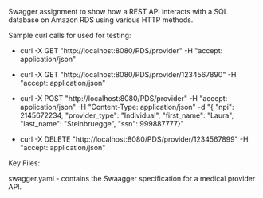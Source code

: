 Swagger assignment to show how a REST API interacts with a SQL database on Amazon RDS using various HTTP methods.

Sample curl calls for used for testing:

- curl -X GET "http://localhost:8080/PDS/provider" -H "accept: application/json"	

- curl -X GET "http://localhost:8080/PDS/provider/1234567890" -H  "accept: application/json"

- curl -X POST "http://localhost:8080/PDS/provider" -H  "accept: application/json" -H  "Content-Type: application/json" -d "{  \"npi\": 2145672234, \"provider_type\": \"Individual\", \"first_name\": \"Laura\", \"last_name\": \"Steinbruegge\", \"ssn\": 999887777}"

- curl -X DELETE "http://localhost:8080/PDS/provider/1234567899" -H  "accept: application/json"

Key Files:

swagger.yaml - contains the Swaagger specification for a medical provider API.

